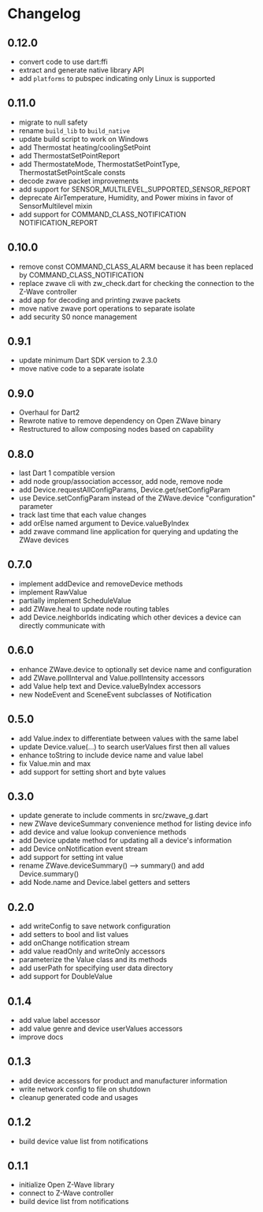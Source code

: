 # Changelog

## 0.12.0
* convert code to use dart:ffi
* extract and generate native library API
* add `platforms` to pubspec indicating only Linux is supported

## 0.11.0
* migrate to null safety
* rename `build_lib` to `build_native`
* update build script to work on Windows
* add Thermostat heating/coolingSetPoint
* add ThermostatSetPointReport
* add ThermostateMode, ThermostatSetPointType, ThermostatSetPointScale consts
* decode zwave packet improvements
* add support for SENSOR_MULTILEVEL_SUPPORTED_SENSOR_REPORT
* deprecate AirTemperature, Humidity, and Power mixins in favor of SensorMultilevel mixin
* add support for COMMAND_CLASS_NOTIFICATION NOTIFICATION_REPORT

## 0.10.0
* remove const COMMAND_CLASS_ALARM because it has been replaced by COMMAND_CLASS_NOTIFICATION
* replace zwave cli with zw_check.dart for checking the connection to the Z-Wave controller
* add app for decoding and printing zwave packets
* move native zwave port operations to separate isolate
* add security S0 nonce management

## 0.9.1
* update minimum Dart SDK version to 2.3.0
* move native code to a separate isolate

## 0.9.0
* Overhaul for Dart2
* Rewrote native to remove dependency on Open ZWave binary
* Restructured to allow composing nodes based on capability

## 0.8.0
* last Dart 1 compatible version
* add node group/association accessor, add node, remove node
* add Device.requestAllConfigParams, Device.get/setConfigParam
* use Device.setConfigParam
    instead of the ZWave.device "configuration" parameter
* track last time that each value changes
* add orElse named argument to Device.valueByIndex
* add zwave command line application 
  for querying and updating the ZWave devices

## 0.7.0
* implement addDevice and removeDevice methods
* implement RawValue
* partially implement ScheduleValue
* add ZWave.heal to update node routing tables
* add Device.neighborIds indicating which other devices a device can directly communicate with

## 0.6.0
* enhance ZWave.device to optionally set device name and configuration
* add ZWave.pollInterval and Value.pollIntensity accessors
* add Value help text and Device.valueByIndex accessors
* new NodeEvent and SceneEvent subclasses of Notification

## 0.5.0
* add Value.index to differentiate between values with the same label
* update Device.value(...) to search userValues first then all values
* enhance toString to include device name and value label
* fix Value.min and max
* add support for setting short and byte values

## 0.3.0
* update generate to include comments in src/zwave_g.dart
* new ZWave deviceSummary convenience method for listing device info
* add device and value lookup convenience methods
* add Device update method for updating all a device's information
* add Device onNotification event stream
* add support for setting int value
* rename ZWave.deviceSummary() --> summary() and add Device.summary()
* add Node.name and Device.label getters and setters

## 0.2.0
* add writeConfig to save network configuration
* add setters to bool and list values
* add onChange notification stream
* add value readOnly and writeOnly accessors
* parameterize the Value class and its methods
* add userPath for specifying user data directory
* add support for DoubleValue

## 0.1.4
* add value label accessor
* add value genre and device userValues accessors
* improve docs

## 0.1.3
* add device accessors for product and manufacturer information
* write network config to file on shutdown
* cleanup generated code and usages

## 0.1.2
* build device value list from notifications

## 0.1.1
* initialize Open Z-Wave library
* connect to Z-Wave controller
* build device list from notifications
